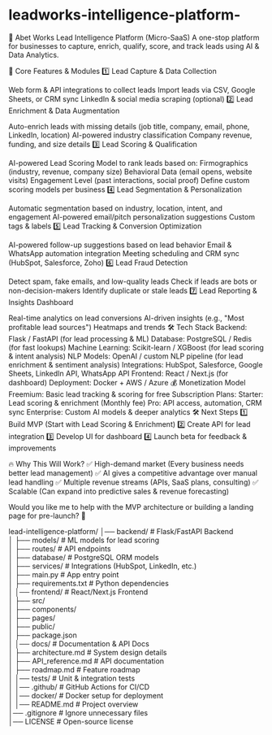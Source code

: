 # leadworks-intelligence-platform-

📌 Abet Works Lead Intelligence Platform (Micro-SaaS)
A one-stop platform for businesses to capture, enrich, qualify, score, and track leads using AI & Data Analytics.

🚀 Core Features & Modules
1️⃣ Lead Capture & Data Collection

Web form & API integrations to collect leads
Import leads via CSV, Google Sheets, or CRM sync
LinkedIn & social media scraping (optional)
2️⃣ Lead Enrichment & Data Augmentation

Auto-enrich leads with missing details (job title, company, email, phone, LinkedIn, location)
AI-powered industry classification
Company revenue, funding, and size details
3️⃣ Lead Scoring & Qualification

AI-powered Lead Scoring Model to rank leads based on:
Firmographics (industry, revenue, company size)
Behavioral Data (email opens, website visits)
Engagement Level (past interactions, social proof)
Define custom scoring models per business
4️⃣ Lead Segmentation & Personalization

Automatic segmentation based on industry, location, intent, and engagement
AI-powered email/pitch personalization suggestions
Custom tags & labels
5️⃣ Lead Tracking & Conversion Optimization

AI-powered follow-up suggestions based on lead behavior
Email & WhatsApp automation integration
Meeting scheduling and CRM sync (HubSpot, Salesforce, Zoho)
6️⃣ Lead Fraud Detection

Detect spam, fake emails, and low-quality leads
Check if leads are bots or non-decision-makers
Identify duplicate or stale leads
7️⃣ Lead Reporting & Insights Dashboard

Real-time analytics on lead conversions
AI-driven insights (e.g., "Most profitable lead sources")
Heatmaps and trends
🛠️ Tech Stack
Backend: Flask / FastAPI (for lead processing & ML)
Database: PostgreSQL / Redis (for fast lookups)
Machine Learning: Scikit-learn / XGBoost (for lead scoring & intent analysis)
NLP Models: OpenAI / custom NLP pipeline (for lead enrichment & sentiment analysis)
Integrations: HubSpot, Salesforce, Google Sheets, LinkedIn API, WhatsApp API
Frontend: React / Next.js (for dashboard)
Deployment: Docker + AWS / Azure
💰 Monetization Model
Freemium: Basic lead tracking & scoring for free
Subscription Plans:
Starter: Lead scoring & enrichment (Monthly fee)
Pro: API access, automation, CRM sync
Enterprise: Custom AI models & deeper analytics
🛠 Next Steps
1️⃣ Build MVP (Start with Lead Scoring & Enrichment)
2️⃣ Create API for lead integration
3️⃣ Develop UI for dashboard
4️⃣ Launch beta for feedback & improvements

🔥 Why This Will Work?
✅ High-demand market (Every business needs better lead management)
✅ AI gives a competitive advantage over manual lead handling
✅ Multiple revenue streams (APIs, SaaS plans, consulting)
✅ Scalable (Can expand into predictive sales & revenue forecasting)

Would you like me to help with the MVP architecture or building a landing page for pre-launch? 🚀


lead-intelligence-platform/
│── backend/              # Flask/FastAPI Backend  
│   ├── models/          # ML models for lead scoring  
│   ├── routes/          # API endpoints  
│   ├── database/        # PostgreSQL ORM models  
│   ├── services/        # Integrations (HubSpot, LinkedIn, etc.)  
│   ├── main.py          # App entry point  
│   ├── requirements.txt # Python dependencies  
│
│── frontend/             # React/Next.js Frontend  
│   ├── src/  
│   ├── components/  
│   ├── pages/  
│   ├── public/  
│   ├── package.json  
│
│── docs/                 # Documentation & API Docs  
│   ├── architecture.md   # System design details  
│   ├── API_reference.md  # API documentation  
│   ├── roadmap.md        # Feature roadmap  
│
│── tests/                # Unit & integration tests  
│
│── .github/              # GitHub Actions for CI/CD  
│
│── docker/               # Docker setup for deployment  
│
│── README.md             # Project overview  
│── .gitignore            # Ignore unnecessary files  
│── LICENSE               # Open-source license  

